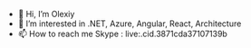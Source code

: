 - 👋 Hi, I’m Olexiy
- 👀 I’m interested in .NET, Azure, Angular, React, Architecture
- 📫 How to reach me Skype : live:.cid.3871cda37107139b

<!---
OlexiySPT/OlexiySPT is a ✨ special ✨ repository because its `README.md` (this file) appears on your GitHub profile.
You can click the Preview link to take a look at your changes.
--->
